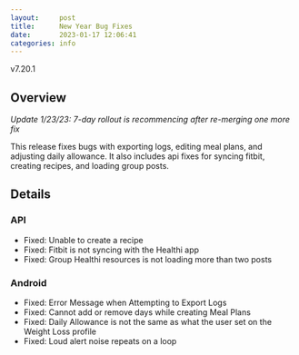 ```yaml
---
layout:     post
title:      New Year Bug Fixes
date:       2023-01-17 12:06:41
categories: info
---
```


v7.20.1

## Overview

*Update 1/23/23: 7-day rollout is recommencing after re-merging one more fix*  

This release fixes bugs with exporting logs, editing meal plans, and adjusting daily allowance. It also includes api fixes for syncing fitbit, creating recipes, and loading group posts.

## Details

### API
* Fixed: Unable to create a recipe
* Fixed: Fitbit is not syncing with the Healthi app
* Fixed: Group Healthi resources is not loading more than two posts


### Android
* Fixed: Error Message when Attempting to Export Logs
* Fixed: Cannot add or remove days while creating Meal Plans 
* Fixed: Daily Allowance is not the same as what the user set on the Weight Loss profile
* Fixed: Loud alert noise repeats on a loop
